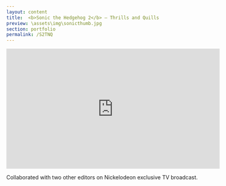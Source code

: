 ```yaml
---
layout: content
title:  <b>Sonic the Hedgehog 2</b> — Thrills and Quills
preview: \assets\img\sonicthumb.jpg
section: portfolio
permalink: /S2TNQ
---
```



<body><center><iframe width="560" height="315" src="https://www.youtube.com/embed/dhVBuOhmNVc" title="YouTube video player" frameborder="0" allow="accelerometer; autoplay; clipboard-write; encrypted-media; gyroscope; picture-in-picture; web-share" allowfullscreen></iframe></center></body>

Collaborated with two other editors on Nickelodeon exclusive TV broadcast.